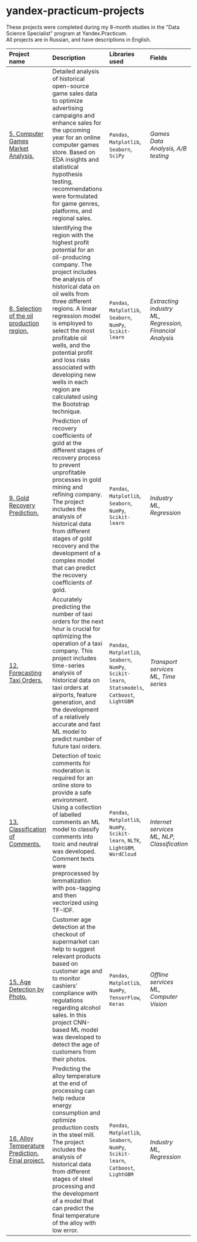 # yandex-practicum-projects
These projects were completed during my 8-month studies in the "Data Science Specialist" program at Yandex.Practicum.<br>
All projects are in Russian, and have descriptions in English.

| Project name | Description | Libraries used | Fields | 
| :---------------------- | :---------------------- | :---------------------- | :---------------------- |
| [5. Computer Games Market Analysis.](05_games) | Detailed analysis of historical open-source game sales data to optimize advertising campaigns and enhance sales for the upcoming year for an online computer games store. Based on EDA insights and statistical hypothesis testing, recommendations were formulated for game genres, platforms, and regional sales. | `Pandas`, `Matplotlib`, `Seaborn`, `SciPy` | *Games*<br> *Data Analysis, A/B testing* |
| [8. Selection of the oil production region.](08_oil) | Identifying the region with the highest profit potential for an oil-producing company. The project includes the analysis of historical data on oil wells from three different regions. A linear regression model is employed to select the most profitable oil wells, and the potential profit and loss risks associated with developing new wells in each region are calculated using the Bootstrap technique. | `Pandas`, `Matplotlib`, `Seaborn`, `NumPy`, `Scikit-learn` | *Extracting industry*<br> *ML, Regression, Financial Analysis* |
| [9. Gold Recovery Prediction.](09_gold) | Prediction of recovery coefficients of gold at the different stages of recovery process to prevent unprofitable processes in gold mining and refining company. The project includes the analysis of historical data from different stages of gold recovery and the development of a complex model that can predict the recovery coefficients of gold. | `Pandas`, `Matplotlib`, `Seaborn`, `NumPy`, `Scikit-learn` | *Industry*<br> *ML, Regression* |
| [12. Forecasting Taxi Orders.](12_taxi) | Accurately predicting the number of taxi orders for the next hour is crucial for optimizing the operation of a taxi company. This project includes time-series analysis of historical data on taxi orders at airports, feature generation, and the development of a relatively accurate and fast ML model to predict number of future taxi orders. | `Pandas`, `Matplotlib`, `Seaborn`, `NumPy`, `Scikit-learn`, `Statsmodels`, `Catboost`, `LightGBM` | *Transport services*<br> *ML, Time series* |
| [13. Classification of Comments.](13_toxic-comments) | Detection of toxic comments for moderation is required for an online store to provide a safe environment. Using a collection of labelled comments an ML model to classify comments into toxic and neutral was developed. Comment texts were preprocessed by lemmatization with pos-tagging and then vectorized using TF-IDF. | `Pandas`, `Matplotlib`, `NumPy`, `Scikit-learn`, `NLTK`, `LightGBM`, `WordCloud`| *Internet services*<br> *ML, NLP, Classification* |
| [15. Age Detection by Photo.](15_photo-ages) | Customer age detection at the checkout of supermarket can help to suggest relevant products based on customer age and to monitor cashiers' compliance with regulations regarding alcohol sales. In this project CNN-based ML model was developed to detect the age of customers from their photos. | `Pandas`, `Matplotlib`, `NumPy`, `TensorFlow`, `Keras`| *Offline services*<br> *ML, Computer Vision* |
| [16. Alloy Temperature Prediction. Final project.](16_final-steel) | Predicting the alloy temperature at the end of processing can help reduce energy consumption and optimize production costs in the steel mill. The project includes the analysis of historical data from different stages of steel processing and the development of a model that can predict the final temperature of the alloy with low error. | `Pandas`, `Matplotlib`, `Seaborn`, `NumPy`, `Scikit-learn`, `Catboost`, `LightGBM` | *Industry*<br> *ML, Regression* |
